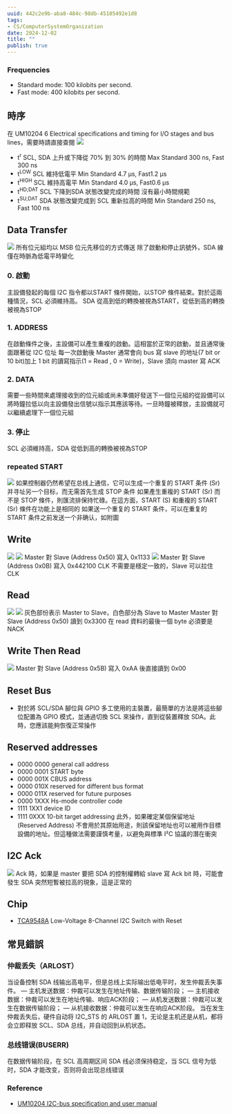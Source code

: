 ```yaml
---
uuid: 442c2e9b-aba8-484c-98db-45105492e1d8
tags:
- CS/ComputerSystemOrganization
date: 2024-12-02
title: ""
publish: true
---
```

### Frequencies
- Standard mode: 100 kilobits per second.
- Fast mode: 400 kilobits per second.

## 時序
在 UM10204 6 Electrical specifications and timing for I/O stages and bus lines，需要時請直接查閱
![](CS/ComputerSystemOrganization/I2C/2024_12_17_154719.png)
- t<sup>r</sup> 
SCL, SDA 上升或下降從 70% 到 30% 的時間
Max Standard 300 ns, Fast 300 ns
- t<sup>LOW</sup>
SCL 維持低電平 
Min Standard 4.7 μs, Fast1.2 μs
- t<sup>HIGH</sup>
SCL 維持高電平
Min Standard 4.0 μs, Fast0.6 μs
- t<sup>HD;DAT</sup>
SCL 下降到SDA 狀態改變完成的時間
沒有最小時間規範
- t<sup>SU;DAT</sup>
SDA 狀態改變完成到 SCL 重新拉高的時間
Min Standard 250 ns, Fast 100 ns

## Data Transfer
![](CS/ComputerSystemOrganization/I2C/2024_12_06_170600.png)
所有位元組均以 MSB 位元先移位的方式傳送
除了啟動和停止訊號外，SDA 線僅在時脈為低電平時變化

### 0. 啟動
主設備發起的每個 I2C 指令都以START 條件開始，以STOP 條件結束。對於這兩種情況，SCL 必須維持高。 SDA 從高到低的轉換被視為START，從低到高的轉換被視為STOP

### 1. ADDRESS
在啟動條件之後，主設備可以產生重複的啟動。這相當於正常的啟動，並且通常後面跟著從 I2C 位址
每一次啟動後 Master 通常會向 bus 寫 slave 的地址(7 bit or 10 bit)加上 1 bit 的讀寫指示(1 = Read
, 0 = Write)，Slave 須向 master 寫 ACK

### 2. DATA
需要一些時間來處理接收到的位元組或尚未準備好發送下一個位元組的從設備可以將時鐘拉低以向主設備發出信號以指示其應該等待。一旦時鐘被釋放，主設備就可以繼續處理下一個位元組

### 3. 停止
SCL 必須維持高，SDA 從低到高的轉換被視為STOP

### repeated START
![](CS/ComputerSystemOrganization/I2C/2025_02_19_121040.png)
如果控制器仍然希望在总线上通信，它可以生成一个重复的 START 条件 (Sr) 并寻址另一个目标，而无需首先生成 STOP 条件
如果產生重複的 START (Sr) 而不是 STOP 條件，則匯流排保持忙碌。在這方面，START (S) 和重複的 START (Sr) 條件在功能上是相同的
如果送一个重复的 START 条件，可以在重复的 START 条件之前发送一个非确认，如附圖

## Write
![](CS/ComputerSystemOrganization/I2C/2024_12_06_172921.png)
![](CS/ComputerSystemOrganization/I2C/2025_03_04_171617.png)
Master 對 Slave (Address 0x50) 寫入 0x1133
![](CS/ComputerSystemOrganization/I2C/2024_12_12_150026.png)
Master 對 Slave (Address 0x0B) 寫入 0x442100 
CLK 不需要是穩定一致的，Slave 可以拉住 CLK

## Read
![](CS/ComputerSystemOrganization/I2C/2024_12_06_171516.png)
![](CS/ComputerSystemOrganization/I2C/2025_03_04_172237.png)
灰色部份表示 Master to Slave，白色部分為 Slave to Master
Master 對 Slave (Address 0x50) 讀到 0x3300
在 read 資料的最後一個 byte 必須要是 NACK

## Write Then Read
![](CS/ComputerSystemOrganization/I2C/2025_03_04_173527.png)
Master 對 Slave (Address 0x5B) 寫入 0xAA 後直接讀到 0x00

## Reset Bus
- 對於將 SCL/SDA 腳位與 GPIO 多工使用的主裝置，最簡單的方法是將這些腳位配置為 GPIO 模式，並通過切換 SCL 來操作，直到從裝置釋放 SDA。此時，您應該能夠恢復正常操作

## Reserved addresses
- 0000 0000 general call address
- 0000 0001 START byte
- 0000 001X CBUS address
- 0000 010X reserved for different bus format
- 0000 011X reserved for future purposes
- 0000 1XXX Hs-mode controller code
- 1111 1XX1 device ID
- 1111 0XXX 10-bit target addressing
此外，如果確定某個保留地址 (Reserved Address) 不會用於其原始用途，則該保留地址也可以被用作目標設備的地址。但這種做法需要謹慎考量，以避免與標準 I²C 協議的潛在衝突

## I2C Ack
![](CS/ComputerSystemOrganization/I2C/I2cAck.png)
Ack 時，如果是 master 要把 SDA 的控制權轉給 slave 寫 Ack bit 時，可能會發生 SDA 突然短暫被拉高的現象，這是正常的

## Chip
- [TCA9548A](https://www.ti.com/lit/ds/symlink/tca9548a.pdf)
	Low-Voltage 8-Channel I2C Switch with Reset

## 常見錯誤
### 仲裁丢失（ARLOST）
当设备控制 SDA 线输出高电平，但是总线上实际输出低电平时，发生仲裁丢失事件。
― 主机发送数据：仲裁可以发生在地址传输、数据传输阶段；
― 主机接收数据：仲裁可以发生在地址传输、响应ACK阶段；
― 从机发送数据：仲裁可以发生在数据传输阶段；
― 从机接收数据：仲裁可以发生在响应ACK阶段。
当在发生仲裁丢失后，硬件自动将 I2C_STS 的 ARLOST 置 1，无论是主机还是从机，都将会立即释放
SCL、SDA 总线，并自动回到从机状态。

### 总线错误(BUSERR)
在数据传输阶段，在 SCL 高周期区间 SDA 线必须保持稳定，当 SCL 信号为低时，SDA 才能改变，否则将会出现总线错误

### Reference
- [UM10204 I2C-bus specification and user manual](https://www.nxp.com/docs/en/user-guide/UM10204.pdf)

